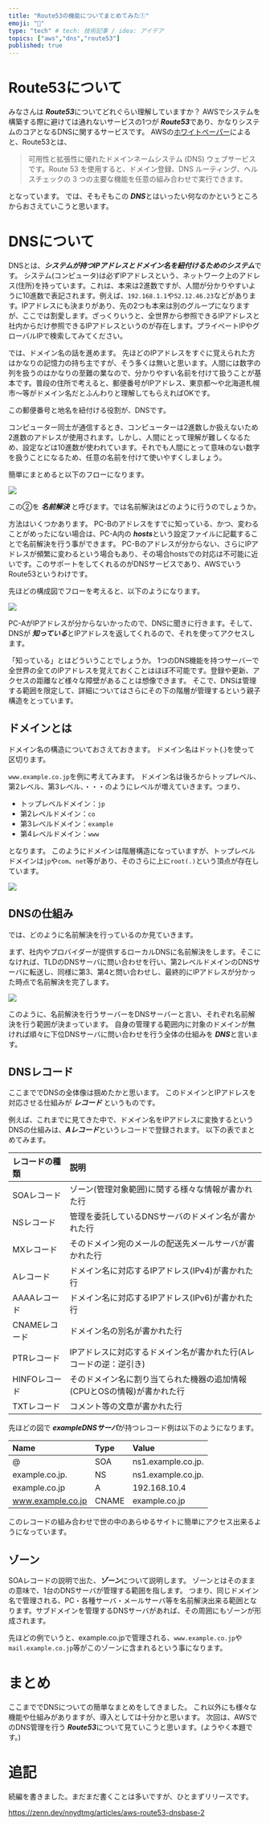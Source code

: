 ```yaml
---
title: "Route53の機能についてまとめてみた①"
emoji: "🌟"
type: "tech" # tech: 技術記事 / idea: アイデア
topics: ["aws","dns","route53"]
published: true
---
```


# Route53について

みなさんは ***Route53***についてどれぐらい理解していますか？
AWSでシステムを構築する際に避けては通れないサービスの1つが ***Route53***であり、かなりシステムのコアとなるDNSに関するサービスです。
AWSの[ホワイトペーパー](https://docs.aws.amazon.com/ja_jp/Route53/latest/DeveloperGuide/Welcome.html)によると、Route53とは、

> 可用性と拡張性に優れたドメインネームシステム (DNS) ウェブサービスです。Route 53 を使用すると、ドメイン登録、DNS ルーティング、ヘルスチェックの 3 つの主要な機能を任意の組み合わせで実行できます。

となっています。
では、そもそもこの ***DNS***とはいったい何なのかというところからおさえていこうと思います。


# DNSについて

DNSとは、***システムが持つIPアドレスとドメイン名を紐付けるためのシステム***です。
システム(コンピュータ)は必ずIPアドレスという、ネットワーク上のアドレス(住所)を持っています。これは、本来は2進数ですが、人間が分かりやすいように10進数で表記されます。例えば、`192.168.1.1`や`52.12.46.23`などがあります。IPアドレスにも決まりがあり、先の2つも本来は別のグループになりますが、ここでは割愛します。ざっくりいうと、全世界から参照できるIPアドレスと社内からだけ参照できるIPアドレスというのが存在します。プライベートIPやグローバルIPで検索してみてください。

では、ドメイン名の話を進めます。
先ほどのIPアドレスをすぐに覚えられた方はかなりの記憶力の持ち主ですが、そう多くは無いと思います。人間には数字の列を扱うのはかなりの至難の業なので、分かりやすい名前を付けて扱うことが基本です。普段の住所で考えると、郵便番号がIPアドレス、東京都～や北海道札幌市～等がドメイン名だとふんわりと理解してもらえればOKです。

この郵便番号と地名を紐付ける役割が、DNSです。

コンピューター同士が通信するとき、コンピューターは2進数しか扱えないため2進数のアドレスが使用されます。しかし、人間にとって理解が難しくなるため、設定などは10進数が使われています。それでも人間にとって意味のない数字を扱うことになるため、任意の名前を付けて使いやすくしましょう。

簡単にまとめると以下のフローになります。

![](https://storage.googleapis.com/zenn-user-upload/2eb85594fb25-20230701.png)

この②を ***名前解決*** と呼びます。では名前解決はどのように行うのでしょうか。

方法はいくつかあります。
PC-Bのアドレスをすでに知っている、かつ、変わることがめったにない場合は、PC-A内の ***hosts***という設定ファイルに記載することで名前解決を行う事ができます。
PC-Bのアドレスが分からない、さらにIPアドレスが頻繁に変わるという場合もあり、その場合hostsでの対応は不可能に近いです。このサポートをしてくれるのがDNSサービスであり、AWSでいうRoute53というわけです。

先ほどの構成図でフローを考えると、以下のようになります。

![](https://storage.googleapis.com/zenn-user-upload/71e1d036a687-20230701.png)

PC-AがIPアドレスが分からないかったので、DNSに聞きに行きます。そして、DNSが ***知っている***とIPアドレスを返してくれるので、それを使ってアクセスします。

「知っている」とはどういうことでしょうか。
1つのDNS機能を持つサーバーで全世界の全てのIPアドレスを覚えておくことはほぼ不可能です。登録や更新、アクセスの距離など様々な障壁があることは想像できます。
そこで、DNSは管理する範囲を限定して、詳細についてはさらにその下の階層が管理するという親子構造をとっています。


## ドメインとは

ドメイン名の構造についておさえておきます。
ドメイン名はドット(.)を使って区切ります。

`www.example.co.jp`を例に考えてみます。
ドメイン名は後ろからトップレベル、第2レベル、第3レベル、・・・のようにレベルが増えていきます。つまり、

* トップレベルドメイン：`jp`
* 第2レベルドメイン：`co`
* 第3レベルドメイン：`example`
* 第4レベルドメイン：`www`

となります。
このようにドメインは階層構造になっていますが、トップレベルドメインは`jp`や`com`、`net`等があり、そのさらに上に`root(.)`という頂点が存在しています。

![](https://storage.googleapis.com/zenn-user-upload/ecc1e48ac4a1-20230705.png)


## DNSの仕組み

では、どのように名前解決を行っているのか見ていきます。

まず、社内やプロバイダーが提供するローカルDNSに名前解決をします。そこになければ、TLDのDNSサーバに問い合わせを行い、第2レベルドメインのDNSサーバに転送し、同様に第3、第4と問い合わせし、最終的にIPアドレスが分かった時点で名前解決を完了します。

![](https://storage.googleapis.com/zenn-user-upload/055b0b198e59-20230705.png)

このように、名前解決を行うサーバーをDNSサーバーと言い、それぞれ名前解決を行う範囲が決まっています。
自身の管理する範囲内に対象のドメインが無ければ順々に下位DNSサーバに問い合わせを行う全体の仕組みを ***DNS***と言います。


## DNSレコード

ここまででDNSの全体像は掴めたかと思います。
このドメインとIPアドレスを対応させる仕組みが ***レコード*** というものです。

例えば、これまでに見てきた中で、ドメイン名をIPアドレスに変換するというDNSの仕組みは、***Aレコード***というレコードで登録されます。
以下の表でまとめてみます。

|レコードの種類|説明|
|:--|:--|
|SOAレコード|ゾーン(管理対象範囲)に関する様々な情報が書かれた行|
|NSレコード|管理を委託しているDNSサーバのドメイン名が書かれた行|
|MXレコード|そのドメイン宛のメールの配送先メールサーバが書かれた行|
|Aレコード|ドメイン名に対応するIPアドレス(IPv4)が書かれた行|
|AAAAレコード|ドメイン名に対応するIPアドレス(IPv6)が書かれた行|
|CNAMEレコード|ドメイン名の別名が書かれた行|
|PTRレコード|IPアドレスに対応するドメイン名が書かれた行(Aレコードの逆：逆引き)|
|HINFOレコード|そのドメイン名に割り当てられた機器の追加情報(CPUとOSの情報)が書かれた行|
|TXTレコード|コメント等の文章が書かれた行|

先ほどの図で ***exampleDNSサーバ***が持つレコード例は以下のようになります。

|Name|Type|Value|
|:--|:--|:--|
|@|SOA|ns1.example.co.jp.|
|example.co.jp.|NS|ns1.example.co.jp.|
|example.co.jp|A|192.168.10.4|
|www.example.co.jp|CNAME|example.co.jp|

このレコードの組み合わせで世の中のあらゆるサイトに簡単にアクセス出来るようになっています。

## ゾーン

SOAレコードの説明で出た、***ゾーン***について説明します。
ゾーンとはそのままの意味で、1台のDNSサーバが管理する範囲を指します。
つまり、同じドメイン名で管理される、PC・各種サーバ・メールサーバ等を名前解決出来る範囲となります。サブドメインを管理するDNSサーバがあれば、その周囲にもゾーンが形成されます。

先ほどの例でいうと、example.co.jpで管理される、`www.example.co.jp`や`mail.example.co.jp`等がこのゾーンに含まれるという事になります。


# まとめ

ここまででDNSについての簡単なまとめをしてきました。
これ以外にも様々な機能や仕組みがありますが、導入としては十分かと思います。
次回は、AWSでのDNS管理を行う ***Route53***について見ていこうと思います。(ようやく本題です。)


# 追記

続編を書きました。まだまだ書くことは多いですが、ひとまずリリースです。

https://zenn.dev/nnydtmg/articles/aws-route53-dnsbase-2





